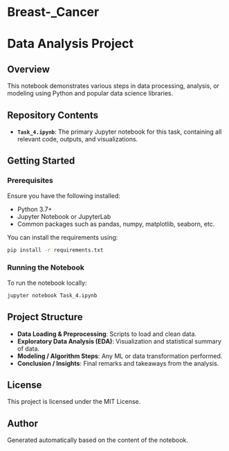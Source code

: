 # Breast-_Cancer
# Data Analysis Project

## Overview
This notebook demonstrates various steps in data processing, analysis, or modeling using Python and popular data science libraries.

## Repository Contents
- **`Task_4.ipynb`**: The primary Jupyter notebook for this task, containing all relevant code, outputs, and visualizations.

## Getting Started

### Prerequisites
Ensure you have the following installed:
- Python 3.7+
- Jupyter Notebook or JupyterLab
- Common packages such as pandas, numpy, matplotlib, seaborn, etc.

You can install the requirements using:
```bash
pip install -r requirements.txt
```

### Running the Notebook
To run the notebook locally:
```bash
jupyter notebook Task_4.ipynb
```

## Project Structure
- **Data Loading & Preprocessing**: Scripts to load and clean data.
- **Exploratory Data Analysis (EDA)**: Visualization and statistical summary of data.
- **Modeling / Algorithm Steps**: Any ML or data transformation performed.
- **Conclusion / Insights**: Final remarks and takeaways from the analysis.

## License
This project is licensed under the MIT License.

## Author
Generated automatically based on the content of the notebook.
